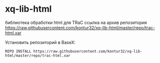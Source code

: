 # xq-lib-html
библиотека обработки html для TRaC
ссылка на архив репозитория https://raw.githubusercontent.com/kontur32/xq-lib-html/master/repo/trac-html.xar

Установить репозиторий в BaseX:
```
REPO INSTALL https://raw.githubusercontent.com/kontur32/xq-lib-html/master/repo/trac-html.xar
```
